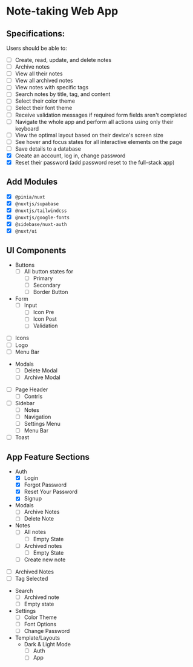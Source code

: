 # Note-taking Web App

## Specifications:
Users should be able to:

- [ ] Create, read, update, and delete notes
- [ ] Archive notes
- [ ] View all their notes
- [ ] View all archived notes
- [ ] View notes with specific tags
- [ ] Search notes by title, tag, and content
- [ ] Select their color theme
- [ ] Select their font theme
- [ ] Receive validation messages if required form fields aren't completed
- [ ] Navigate the whole app and perform all actions using only their keyboard
- [ ] View the optimal layout based on their device's screen size
- [ ] See hover and focus states for all interactive elements on the page
- [ ] Save details to a database
- [x] Create an account, log in, change password
- [x] Reset their password (add password reset to the full-stack app)

## Add Modules
- [x] `@pinia/nuxt`
- [x] `@nuxtjs/supabase`
- [x] `@nuxtjs/tailwindcss`
- [x] `@nuxtjs/google-fonts`
- [x] `@sidebase/nuxt-auth`
- [x] `@nuxt/ui`

## UI Components
- Buttons
  - [ ] All button states for
    - [ ] Primary
    - [ ] Secondary
    - [ ] Border Button
- Form
  - [ ] Input
    - [ ] Icon Pre
    - [ ] Icon Post
    - [ ] Validation
- [ ] Icons
- [ ] Logo
- [ ] Menu Bar
- Modals
  - [ ] Delete Modal
  - [ ] Archive Modal
- [ ] Page Header
  - [ ] Contrls
- [ ] Sidebar
  - [ ] Notes
  - [ ] Navigation
  - [ ] Settings Menu
  - [ ] Menu Bar
- [ ] Toast

## App Feature Sections
- Auth
  - [x] Login
  - [x] Forgot Password
  - [x] Reset Your Password
  - [x] Signup
- Modals
  - [ ] Archive Notes
  - [ ] Delete Note
- Notes
  - [ ] All notes
    - [ ] Empty State
  - [ ] Archived notes
    - [ ] Empty State
  - [ ] Create new note
- [ ] Archived Notes
- [ ] Tag Selected
- Search
  - [ ] Archived note
  - [ ] Empty state
- Settings
  - [ ] Color Theme
  - [ ] Font Options
  - [ ] Change Password
- Template/Layouts
  - Dark & Light Mode
    - [ ] Auth
    - [ ] App
